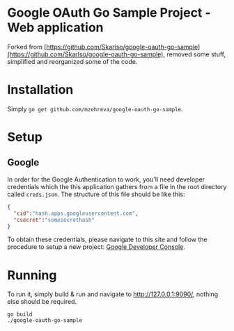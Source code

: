 # Google OAuth Go Sample Project - Web application

Forked from [https://github.com/Skarlso/google-oauth-go-sample](https://github.com/Skarlso/google-oauth-go-sample), removed some stuff, simplified and reorganized some of the code.

# Installation

Simply `go get github.com/mzohreva/google-oauth-go-sample`.

# Setup

## Google

In order for the Google Authentication to work, you'll need developer credentials which the this application gathers from a file in the root directory called `creds.json`. The structure of this file should be like this:

```json
{
  "cid":"hash.apps.googleusercontent.com",
  "csecret":"somesecrethash"
}
```

To obtain these credentials, please navigate to this site and follow the procedure to setup a new project: [Google Developer Console](https://console.developers.google.com/iam-admin/projects).

# Running

To run it, simply build & run and navigate to http://127.0.0.1:9090/, nothing else should be required.

```
go build
./google-oauth-go-sample
```
